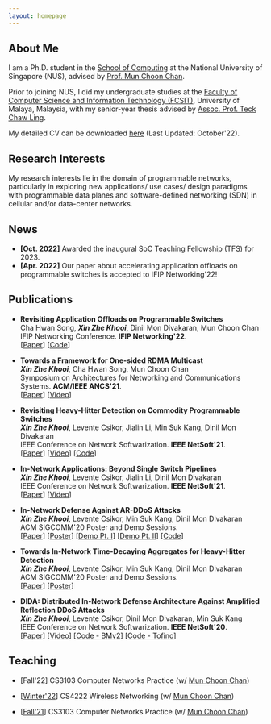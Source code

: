 ```yaml
---
layout: homepage
---
```


## About Me

I am a Ph.D. student in the [School of Computing](https://www.comp.nus.edu.sg/) at the National University of Singapore (NUS), advised by [Prof. Mun Choon Chan](https://www.comp.nus.edu.sg/~chanmc/).

Prior to joining NUS, I did my undergraduate studies at the [Faculty of Computer Science and Information Technology (FCSIT)](https://fsktm.um.edu.my/), University of Malaya, Malaysia, with my senior-year thesis advised by [Assoc. Prof. Teck Chaw Ling](https://umexpert.um.edu.my/tchaw).

My detailed CV can be downloaded [here](https://drive.google.com/file/d/1m298m6vaEYXcQRY1MrjSu6HmlOJ6sADk/view?usp=sharing) (Last Updated: October'22). 

## Research Interests

My research interests lie in the domain of programmable networks, particularly in exploring new applications/ use cases/ design paradigms with programmable data planes and software-defined networking (SDN) in cellular and/or data-center networks. 


## News

- **[Oct. 2022]** Awarded the inaugural SoC Teaching Fellowship (TFS) for 2023.
- **[Apr. 2022]** Our paper about accelerating application offloads on programmable switches is accepted to IFIP Networking'22!

## Publications

- **Revisiting Application Offloads on Programmable Switches**
  <br>
  Cha Hwan Song, _**Xin Zhe Khooi**_, Dinil Mon Divakaran, Mun Choon Chan
  <br>
  IFIP Networking Conference. **IFIP Networking'22**.
  <br>
  [[Paper](https://drive.google.com/file/d/100uJz38HpesRM44Z92po6NgskL49c98u/view?usp=sharing)]
  [[Code](https://github.com/dyso-project/dyso_p4)]

  
- **Towards a Framework for One-sided RDMA Multicast**
  <br>
  _**Xin Zhe Khooi**_, Cha Hwan Song, Mun Choon Chan 
  <br>
  Symposium on Architectures for Networking and Communications Systems. **ACM/IEEE ANCS'21**.
  <br>
  [[Paper](https://drive.google.com/file/d/1TQRaM-sGVOEvrBx2s-AvnwDioiXU3Sm2/view?usp=sharing)] 
  [[Video](https://www.youtube.com/watch?v=YSHEOA6LzXs&t=1s&ab_channel=P4LanguageConsortium)]
  
- **Revisiting Heavy-Hitter Detection on Commodity Programmable Switches**
  <br>
  _**Xin Zhe Khooi**_, Levente Csikor, Jialin Li, Min Suk Kang, Dinil Mon Divakaran
  <br>
  IEEE Conference on Network Softwarization. **IEEE NetSoft'21**.
  <br>
  [[Paper](https://drive.google.com/file/d/1r8goW_vkg3kuB_VnqM3kAYrnKOy8FQQS/view?usp=sharing)]
  [[Video](https://youtu.be/-8tYqD2bsc8)] 
  [[Code](https://github.com/khooi8913/dsketch)]


- **In-Network Applications: Beyond Single Switch Pipelines**
  <br>
  _**Xin Zhe Khooi**_, Levente Csikor, Jialin Li, Dinil Mon Divakaran
  <br>
  IEEE Conference on Network Softwarization. **IEEE NetSoft'21**.
  <br>
  [[Paper](https://drive.google.com/file/d/12Q68AgAIrfxEgw9AdifUHp47ZtJgFMYg/view?usp=sharing)] 
  [[Video](https://youtu.be/X3R9Al34JnM)] 
  

- **In-Network Defense Against AR-DDoS Attacks**
  <br>
  _**Xin Zhe Khooi**_, Levente Csikor, Min Suk Kang, Dinil Mon Divakaran
  <br>
  ACM SIGCOMM'20 Poster and Demo Sessions.
  <br>
  [[Paper](https://drive.google.com/file/d/1Zx4e8GEuoNxE4nkB6d1S9mmemT96u720/view?usp=sharing)] 
  [[Poster](https://drive.google.com/file/d/1eJlufdMrVqz_EmQMv0KMCaAj0PGv8PeS/view?usp=share_link)]
  [[Demo Pt. I](https://youtu.be/aDkMkAMw9v4)] 
  [[Demo Pt. II](https://youtu.be/d6XJFIi4nz8)] 
  [[Code](https://github.com/khooi8913/dida-demo)]

- **Towards In-Network Time-Decaying Aggregates for Heavy-Hitter Detection**
  <br>
  _**Xin Zhe Khooi**_, Levente Csikor, Min Suk Kang, Dinil Mon Divakaran
  <br>
  ACM SIGCOMM'20 Poster and Demo Sessions.
  <br>
  [[Paper](https://drive.google.com/file/d/1NSiaost9GMequo4APX5Xpt09XpK0h6Wm/view?usp=sharing)] 
  [[Poster](https://drive.google.com/file/d/1VELD7SfutGeluv07EhgI2JdEsI7Kag-R/view?usp=share_link)] 

- **DIDA: Distributed In-Network Defense Architecture Against Amplified Reflection DDoS Attacks**
  <br>
  _**Xin Zhe Khooi**_, Levente Csikor, Dinil Mon Divakaran, Min Suk Kang
  <br>
  IEEE Conference on Network Softwarization. **IEEE NetSoft'20**.
  <br>
  [[Paper](https://drive.google.com/file/d/1Zx4e8GEuoNxE4nkB6d1S9mmemT96u720/view?usp=sharing)] 
  [[Video](https://youtu.be/3gOcq7eVjWA)] 
  [[Code - BMv2](https://github.com/khooi8913/bmv2-dida)]
  [[Code - Tofino](https://github.com/khooi8913/tofino-dida)]

## Teaching

<!-- - CS2105 Introduction to Computer Networks (w/ [Richard Ma](https://www.comp.nus.edu.sg/~tbma) and [Jithin Vachery](https://www.comp.nus.edu.sg/~jithin/))
<br>
[Winter'23] -->

<!-- - TIC2501 Computer Networks and Applications (w/ [Lifeng Zhou](https://www.comp.nus.edu.sg/cs/people/zhoulife/))
<br>
[Winter'23] -->


- [Fall'22] 
CS3103 Computer Networks Practice (w/ [Mun Choon Chan](https://www.comp.nus.edu.sg/~chanmc/))

- [[Winter'22](https://drive.google.com/file/d/1zx438PuWai7zmdqEahyCVPN1RibwK1Qq/view?usp=sharing)] 
CS4222 Wireless Networking (w/ [Mun Choon Chan](https://www.comp.nus.edu.sg/~chanmc/))

- [[Fall'21](https://drive.google.com/file/d/1tQr7bTFSxBJFbncRkaAPhytMHKaCCze-/view)] 
CS3103 Computer Networks Practice (w/ [Mun Choon Chan](https://www.comp.nus.edu.sg/~chanmc/))
